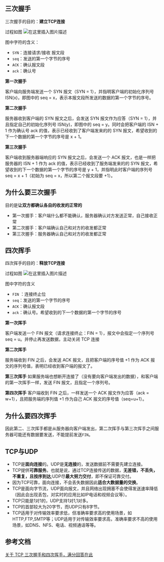 ## 三次握手
三次握手的目的：**建立TCP连接**

过程如图
![在这里插入图片描述](https://img-blog.csdnimg.cn/a4a6fa2f3e754095867b96a0762a9bea.png)

图中字符的含义：
 - `SYN`：连接请求/接收 报文段
 - `seq`：发送的第一个字节的序号
 - `ACK`：确认报文段
 - `ack`：确认号

**第一次握手**

客户端向服务端发送一个 SYN 报文（SYN = 1），并指明客户端的初始化序列号 ISN(x)，即图中的 seq = x，表示本报文段所发送的数据的第一个字节的序号。

**第二次握手**

服务器收到客户端的 SYN 报文之后，会发送 SYN 报文作为应答（SYN = 1），并且指定自己的初始化序列号 ISN(y)，即图中的 seq = y。同时会把客户端的 ISN + 1 作为确认号 ack 的值，表示已经收到了客户端发来的的 SYN 报文，希望收到的下一个数据的第一个字节的序号是 x + 1。

**第三次握手**

客户端收到服务器端响应的 SYN 报文之后，会发送一个 ACK 报文，也是一样把服务器的 ISN + 1 作为 ack 的值，表示已经收到了服务端发来的的 SYN 报文，希望收到的下一个数据的第一个字节的序号是 y + 1，并指明此时客户端的序列号 seq = x + 1（初始为 seq = x，所以第二个报文段要 +1）。

## 为什么要三次握手
目的是**让双方都确认各自的收发的正常的**

- 第一次握手：客户端什么都不能确认，服务器确认对方发送正常，自己接收正常
- 第二次握手：客户端确认自己和对方的收发都正常
- 第三次握手：服务器确认自己和对方的收发都正常

## 四次挥手
四次挥手的目的：**释放TCP连接**

过程如图
![在这里插入图片描述](https://img-blog.csdnimg.cn/3a77b19cb8204713809193aaaa46eb86.png)

图中字符的含义
- `FIN` ：连接终止位
- `seq`：发送的第一个字节的序号
- `ACK`：确认报文段
- `ack`：确认号。希望收到的下一个数据的第一个字节的序号


**第一次挥手**

客户端发送一个 FIN 报文（请求连接终止：FIN = 1），报文中会指定一个序列号 seq = u。并停止再发送数据，主动关闭 TCP 连接

**第二次挥手**

服务端收到 FIN 之后，会发送 ACK 报文，且把客户端的序号值 +1 作为 ACK 报文的序列号值，表明已经收到客户端的报文了。

**第三次挥手**
如果服务端也想断开连接了（没有要向客户端发出的数据），和客户端的第一次挥手一样，发送 FIN 报文，且指定一个序列号。

**第四次挥手**
客户端收到 FIN 之后，一样发送一个 ACK 报文作为应答（ack = w+1），且把服务端的序列值 +1 作为自己 ACK 报文的序号值（seq=u+1）。

## 为什么要四次挥手
因此第二、三次挥手都是从服务器向客户端发出，第二次挥手与第三次挥手之间服务器可能还有数据要发送，不能提前发送`FIN`。

## TCP与UDP
 - TCP是**面向连接**的。UDP是**无连接**的，发送数据前不需要先建立连接。
 - TCP提供**可靠服务**。也就是说，通过TCP连接传送的数据，**无差错，不丢失，不重复，且按序到达**;UDP尽**最大努力交付**，即不保证可靠交付。 
 - 因为TCP可靠，面向连接，不会丢失数据因此**适合大数据量的交换**。
 - TCP是面向字节流，UDP面向报文，并且网络出现拥塞不会使得发送速率降低（因此会出现丢包，对实时的应用比如IP电话和视频会议等）。
 - TCP只能是1对1的，UDP支持1对1,1对多。
 - TCP的首部较大为20字节，而UDP只有8字节。
 - TCP适用于对传输效率要求低，但准确率要求高的使用场景，如HTTP,FTP,SMTP等；UDP适用于对传输效率要求高，准确率要求不高的使用场景，如DNS、NFS、电话、视频通话等等。

## 参考文档
[关于 TCP 三次握手和四次挥手，满分回答在此](https://segmentfault.com/a/1190000039165592)